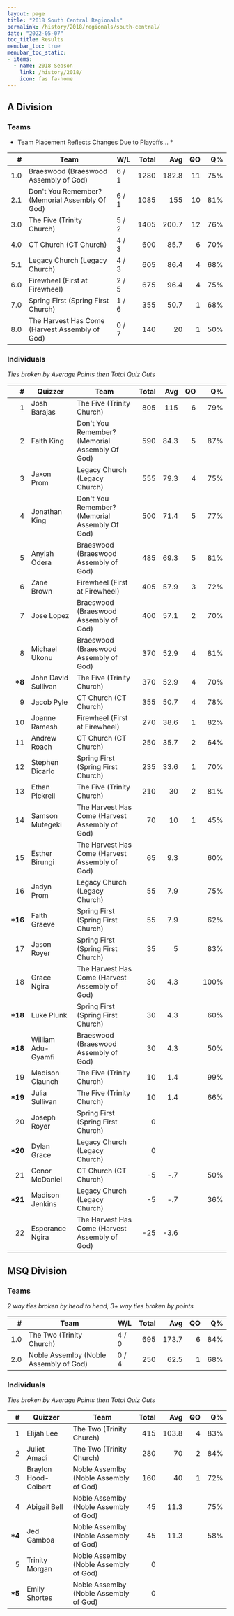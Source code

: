 ```yaml
---
layout: page
title: "2018 South Central Regionals"
permalink: /history/2018/regionals/south-central/
date: "2022-05-07"
toc_title: Results
menubar_toc: true
menubar_toc_static:
- items:
  - name: 2018 Season
    link: /history/2018/
    icon: fas fa-home
---
```


## A Division

### Teams

* Team Placement Reflects Changes Due to Playoffs... *

|    # | Team                                           | W/L   | Total |   Avg |   QO |   Q% |
| ---: | ---------------------------------------------- | ----- | ----: | ----: | ---: | ---: |
|  1.0 | Braeswood (Braeswood Assembly of God)          | 6 / 1 |  1280 | 182.8 |   11 |  75% |
|  2.1 | Don't You Remember? (Memorial Assembly Of God) | 6 / 1 |  1085 |   155 |   10 |  81% |
|  3.0 | The Five (Trinity Church)                      | 5 / 2 |  1405 | 200.7 |   12 |  76% |
|  4.0 | CT Church (CT Church)                          | 4 / 3 |   600 |  85.7 |    6 |  70% |
|  5.1 | Legacy Church (Legacy Church)                  | 4 / 3 |   605 |  86.4 |    4 |  68% |
|  6.0 | Firewheel (First at Firewheel)                 | 2 / 5 |   675 |  96.4 |    4 |  75% |
|  7.0 | Spring First (Spring First Church)             | 1 / 6 |   355 |  50.7 |    1 |  68% |
|  8.0 | The Harvest Has Come (Harvest Assembly of God) | 0 / 7 |   140 |    20 |    1 |  50% |

### Individuals

*Ties broken by Average Points then Total Quiz Outs*

|        # | Quizzer             | Team                                           | Total |  Avg |   QO |   Q% |
| -------: | ------------------- | ---------------------------------------------- | ----: | ---: | ---: | ---: |
|        1 | Josh Barajas        | The Five (Trinity Church)                      |   805 |  115 |    6 |  79% |
|        2 | Faith King          | Don't You Remember? (Memorial Assembly Of God) |   590 | 84.3 |    5 |  87% |
|        3 | Jaxon Prom          | Legacy Church (Legacy Church)                  |   555 | 79.3 |    4 |  75% |
|        4 | Jonathan King       | Don't You Remember? (Memorial Assembly Of God) |   500 | 71.4 |    5 |  77% |
|        5 | Anyiah Odera        | Braeswood (Braeswood Assembly of God)          |   485 | 69.3 |    5 |  81% |
|        6 | Zane Brown          | Firewheel (First at Firewheel)                 |   405 | 57.9 |    3 |  72% |
|        7 | Jose Lopez          | Braeswood (Braeswood Assembly of God)          |   400 | 57.1 |    2 |  70% |
|        8 | Michael Ukonu       | Braeswood (Braeswood Assembly of God)          |   370 | 52.9 |    4 |  81% |
|  **\*8** | John David Sullivan | The Five (Trinity Church)                      |   370 | 52.9 |    4 |  70% |
|        9 | Jacob Pyle          | CT Church (CT Church)                          |   355 | 50.7 |    4 |  78% |
|       10 | Joanne Ramesh       | Firewheel (First at Firewheel)                 |   270 | 38.6 |    1 |  82% |
|       11 | Andrew Roach        | CT Church (CT Church)                          |   250 | 35.7 |    2 |  64% |
|       12 | Stephen Dicarlo     | Spring First (Spring First Church)             |   235 | 33.6 |    1 |  70% |
|       13 | Ethan Pickrell      | The Five (Trinity Church)                      |   210 |   30 |    2 |  81% |
|       14 | Samson Mutegeki     | The Harvest Has Come (Harvest Assembly of God) |    70 |   10 |    1 |  45% |
|       15 | Esther Birungi      | The Harvest Has Come (Harvest Assembly of God) |    65 |  9.3 |      |  60% |
|       16 | Jadyn Prom          | Legacy Church (Legacy Church)                  |    55 |  7.9 |      |  75% |
| **\*16** | Faith Graeve        | Spring First (Spring First Church)             |    55 |  7.9 |      |  62% |
|       17 | Jason Royer         | Spring First (Spring First Church)             |    35 |    5 |      |  83% |
|       18 | Grace Ngira         | The Harvest Has Come (Harvest Assembly of God) |    30 |  4.3 |      | 100% |
| **\*18** | Luke Plunk          | Spring First (Spring First Church)             |    30 |  4.3 |      |  60% |
| **\*18** | William Adu-Gyamfi  | Braeswood (Braeswood Assembly of God)          |    30 |  4.3 |      |  50% |
|       19 | Madison Claunch     | The Five (Trinity Church)                      |    10 |  1.4 |      |  99% |
| **\*19** | Julia Sullivan      | The Five (Trinity Church)                      |    10 |  1.4 |      |  66% |
|       20 | Joseph Royer        | Spring First (Spring First Church)             |     0 |      |      |      |
| **\*20** | Dylan Grace         | Legacy Church (Legacy Church)                  |     0 |      |      |      |
|       21 | Conor McDaniel      | CT Church (CT Church)                          |    -5 |  -.7 |      |  50% |
| **\*21** | Madison Jenkins     | Legacy Church (Legacy Church)                  |    -5 |  -.7 |      |  36% |
|       22 | Esperance Ngira     | The Harvest Has Come (Harvest Assembly of God) |   -25 | -3.6 |      |      |

## MSQ Division

### Teams

*2 way ties broken by head to head, 3+ way ties broken by points*

|    # | Team                                   | W/L   | Total |   Avg |   QO |   Q% |
| ---: | -------------------------------------- | ----- | ----: | ----: | ---: | ---: |
|  1.0 | The Two (Trinity Church)               | 4 / 0 |   695 | 173.7 |    6 |  84% |
|  2.0 | Noble Assemlby (Noble Assembly of God) | 0 / 4 |   250 |  62.5 |    1 |  68% |

### Individuals

*Ties broken by Average Points then Total Quiz Outs*

|       # | Quizzer              | Team                                   | Total |   Avg |   QO |   Q% |
| ------: | -------------------- | -------------------------------------- | ----: | ----: | ---: | ---: |
|       1 | Elijah Lee           | The Two (Trinity Church)               |   415 | 103.8 |    4 |  83% |
|       2 | Juliet Amadi         | The Two (Trinity Church)               |   280 |    70 |    2 |  84% |
|       3 | Braylon Hood-Colbert | Noble Assemlby (Noble Assembly of God) |   160 |    40 |    1 |  72% |
|       4 | Abigail Bell         | Noble Assemlby (Noble Assembly of God) |    45 |  11.3 |      |  75% |
| **\*4** | Jed Gamboa           | Noble Assemlby (Noble Assembly of God) |    45 |  11.3 |      |  58% |
|       5 | Trinity Morgan       | Noble Assemlby (Noble Assembly of God) |     0 |       |      |      |
| **\*5** | Emily Shortes        | Noble Assemlby (Noble Assembly of God) |     0 |       |      |      |
